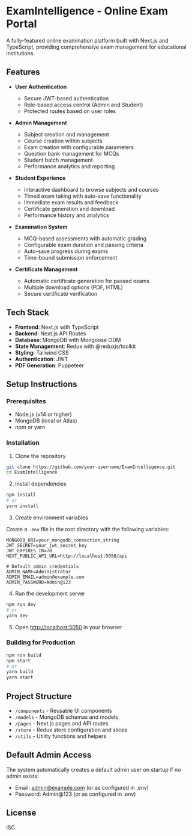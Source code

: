 # ExamIntelligence - Online Exam Portal

A fully-featured online examination platform built with Next.js and TypeScript, providing comprehensive exam management for educational institutions.

## Features

- **User Authentication**

  - Secure JWT-based authentication
  - Role-based access control (Admin and Student)
  - Protected routes based on user roles

- **Admin Management**

  - Subject creation and management
  - Course creation within subjects
  - Exam creation with configurable parameters
  - Question bank management for MCQs
  - Student batch management
  - Performance analytics and reporting

- **Student Experience**

  - Interactive dashboard to browse subjects and courses
  - Timed exam taking with auto-save functionality
  - Immediate exam results and feedback
  - Certificate generation and download
  - Performance history and analytics

- **Examination System**

  - MCQ-based assessments with automatic grading
  - Configurable exam duration and passing criteria
  - Auto-save progress during exams
  - Time-bound submission enforcement

- **Certificate Management**
  - Automatic certificate generation for passed exams
  - Multiple download options (PDF, HTML)
  - Secure certificate verification

## Tech Stack

- **Frontend**: Next.js with TypeScript
- **Backend**: Next.js API Routes
- **Database**: MongoDB with Mongoose ODM
- **State Management**: Redux with @reduxjs/toolkit
- **Styling**: Tailwind CSS
- **Authentication**: JWT
- **PDF Generation**: Puppeteer

## Setup Instructions

### Prerequisites

- Node.js (v14 or higher)
- MongoDB (local or Atlas)
- npm or yarn

### Installation

1. Clone the repository

```bash
git clone https://github.com/your-username/ExamIntelligence.git
cd ExamIntelligence
```

2. Install dependencies

```bash
npm install
# or
yarn install
```

3. Create environment variables

Create a `.env` file in the root directory with the following variables:

```
MONGODB_URI=your_mongodb_connection_string
JWT_SECRET=your_jwt_secret_key
JWT_EXPIRES_IN=7d
NEXT_PUBLIC_API_URL=http://localhost:5050/api

# Default admin credentials
ADMIN_NAME=Administrator
ADMIN_EMAIL=admin@example.com
ADMIN_PASSWORD=Admin@123
```

4. Run the development server

```bash
npm run dev
# or
yarn dev
```

5. Open [http://localhost:5050](http://localhost:5050) in your browser

### Building for Production

```bash
npm run build
npm start
# or
yarn build
yarn start
```

## Project Structure

- `/components` - Reusable UI components
- `/models` - MongoDB schemas and models
- `/pages` - Next.js pages and API routes
- `/store` - Redux store configuration and slices
- `/utils` - Utility functions and helpers

## Default Admin Access

The system automatically creates a default admin user on startup if no admin exists:

- Email: admin@example.com (or as configured in .env)
- Password: Admin@123 (or as configured in .env)

## License

ISC
